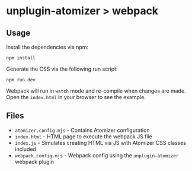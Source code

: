 # unplugin-atomizer > webpack

## Usage

Install the dependencies via npm:

```shell
npm install
```

Generate the CSS via the following run script:

```shell
npm run dev
```

Webpack will run in `watch` mode and re-compile when changes are made. Open the `index.html` in your browser to see the example.

## Files

-   `atomizer.config.mjs` - Contains Atomizer configuration
-   `index.html` - HTML page to execute the webpack JS file
-   `index.js` - Simulates creating HTML via JS with Atomizer CSS classes included
-   `webpack.config.mjs` - Webpack config using the `unplugin-atomizer` webpack plugin

